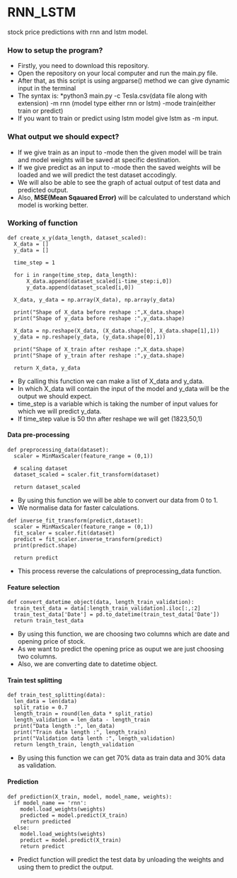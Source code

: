 # RNN_LSTM
stock price predictions with rnn and lstm model.

### How to setup the program?
* Firstly, you need to download this repository. 
* Open the repository on your local computer and run the main.py file. 
* After that, as this script is using argparse() method we can give dynamic input in the terminal
* The syntax is: *python3 main.py -c Tesla.csv(data file along with extension) -m rnn (model type either rnn or lstm) -mode train(either train or predict)
* If you want to train or predict using lstm model give lstm as -m input.

### What output we should expect?
* If we give train as an input to -mode then the given model will be train and model weights will be saved at specific destination.
* If we give predict as an input to -mode then the saved weights will be loaded and we will predict the test dataset accodingly. 
* We will also be able to see the graph of actual output of test data and predicted output. 
* Also, **MSE(Mean Sqauared Error)** will be calculated to understand which model is working better.

### Working of function

```
def create_x_y(data_length, dataset_scaled):
  X_data = []
  y_data = []

  time_step = 1

  for i in range(time_step, data_length):
      X_data.append(dataset_scaled[i-time_step:i,0])
      y_data.append(dataset_scaled[i,0])

  X_data, y_data = np.array(X_data), np.array(y_data)

  print("Shape of X_data before reshape :",X_data.shape)
  print("Shape of y_data before reshape :",y_data.shape)

  X_data = np.reshape(X_data, (X_data.shape[0], X_data.shape[1],1)) 
  y_data = np.reshape(y_data, (y_data.shape[0],1))

  print("Shape of X_train after reshape :",X_data.shape)
  print("Shape of y_train after reshape :",y_data.shape)

  return X_data, y_data

```
* By calling this function we can make a list of X_data and y_data.
* In which X_data will contain the input of the model and y_data will be the output we should expect.
* time_step is a variable which is taking the number of input values for which we will predict y_data. 
* If time_step value is 50 thn after reshape we will get (1823,50,1) 

#### Data pre-processing

```
def preprocessing_data(dataset):
  scaler = MinMaxScaler(feature_range = (0,1)) 

  # scaling dataset
  dataset_scaled = scaler.fit_transform(dataset)

  return dataset_scaled
```

* By using this function we will be able to convert our data from 0 to 1.
* We normalise data for faster calculations. 

```
def inverse_fit_transform(predict,dataset):
  scaler = MinMaxScaler(feature_range = (0,1))
  fit_scaler = scaler.fit(dataset)
  predict = fit_scaler.inverse_transform(predict) 
  print(predict.shape)

  return predict
```
* This process reverse the calculations of preprocessing_data function. 

#### Feature selection

```
def convert_datetime_object(data, length_train_validation):
  train_test_data = data[:length_train_validation].iloc[:,:2] 
  train_test_data['Date'] = pd.to_datetime(train_test_data['Date'])  
  return train_test_data  
```

* By using this function, we are choosing two columns which are date and opening price of stock. 
* As we want to predict the opening price as ouput we are just choosing two columns. 
* Also, we are converting date to datetime object. 

#### Train test splitting
```
def train_test_splitting(data):
  len_data = len(data)
  split_ratio = 0.7           
  length_train = round(len_data * split_ratio)  
  length_validation = len_data - length_train
  print("Data length :", len_data)
  print("Train data length :", length_train)
  print("Validation data lenth :", length_validation)
  return length_train, length_validation
```
* By using this function we can get 70% data as train data and 30% data as validation. 

#### Prediction

```
def prediction(X_train, model, model_name, weights):
  if model_name == 'rnn':
    model.load_weights(weights)
    predicted = model.predict(X_train)
    return predicted
  else:
    model.load_weights(weights)
    predict = model.predict(X_train)
    return predict
```
* Predict function will predict the test data by unloading the weights and using them to predict the output.
